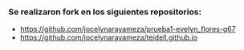 ### Se realizaron fork en los siguientes repositorios:
- https://github.com/jocelynarayameza/prueba1-evelyn_flores-g67
- https://github.com/jocelynarayameza/teidell.github.io

